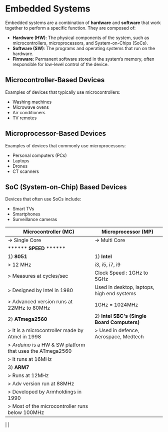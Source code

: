 # Embedded Systems

Embedded systems are a combination of **hardware** and **software** that work together to perform a specific function. They are composed of:

- **Hardware (HW)**: The physical components of the system, such as microcontrollers, microprocessors, and System-on-Chips (SoCs).
- **Software (SW)**: The programs and operating systems that run on the hardware.
- **Firmware**: Permanent software stored in the system’s memory, often responsible for low-level control of the device.

## Microcontroller-Based Devices

Examples of devices that typically use microcontrollers:

- Washing machines  
- Microwave ovens  
- Air conditioners  
- TV remotes

## Microprocessor-Based Devices

Examples of devices that commonly use microprocessors:

- Personal computers (PCs)  
- Laptops  
- Drones  
- CT scanners

## SoC (System-on-Chip) Based Devices

Devices that often use SoCs include:

- Smart TVs  
- Smartphones  
- Surveillance cameras


| Microcontroller (MC)                      | Microprocessor (MP)                     |
|-------------------------------------------|-----------------------------------------|
|   -> Single Core                          |   -> Multi Core                         |
|    ******  **SPEED**  ******              |                                         |
| 1) **8051**                               | 1) **Intel**
|    > 12 MHz                                |    i3, i5, i7, i9                        |
|    > Measures at cycles/sec                |    Clock Speed : 1GHz to 5GHz            |
|    > Designed by Intel in 1980             |    Used in desktop, laptops, high end systems    |
|    > Advanced version runs at 22MHz to 80MHz   |  1GHz = 1024MHz                    |
| 2) **ATmega2560**                           |   2) **Intel SBC's (Single Board Computers)**  |
|    > It is a microcontroller made by Atmel in 1998  |    > Used in defence, Aerospace, Medtech  |
|    > *Arduino* is a HW & SW platform that uses the ATmega2560  |
|    > It runs at 16MHz                       |
| 3) **ARM7**                                  |  
|    > Runs at 12MHz
|    > Adv version run at 88MHz
|    > Developed by Armholdings in 1990
|    > Most of the microcontroller runs below 100MHz
|
|



